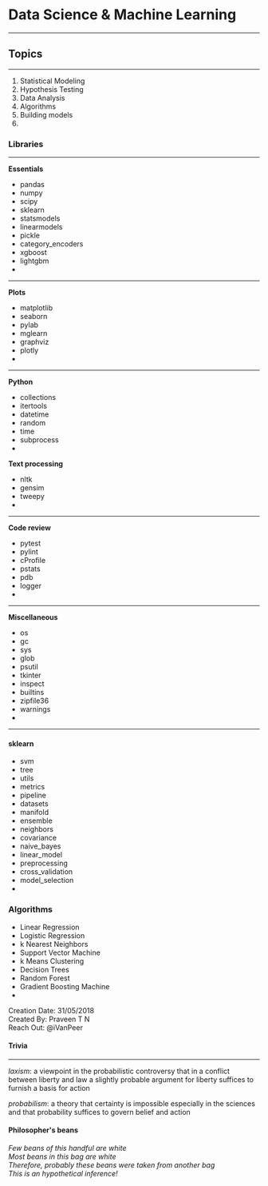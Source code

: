 # Data Science &amp; Machine Learning 
---
## Topics
---
1. Statistical Modeling
2. Hypothesis Testing
3. Data Analysis
4. Algorithms
5. Building models
6. 


### Libraries 
---
<b>Essentials</b>
* pandas
* numpy
* scipy
* sklearn
* statsmodels
* linearmodels
* pickle
* category_encoders
* xgboost
* lightgbm
* 

---
<b>Plots</b>
* matplotlib
* seaborn
* pylab
* mglearn
* graphviz
* plotly
* 
---
<b>Python</b>
* collections
* itertools
* datetime
* random
* time
* subprocess
* 

<b>Text processing</b>
* nltk
* gensim
* tweepy
* 
---
<b>Code review</b>
* pytest
* pylint
* cProfile
* pstats
* pdb
* logger
* 
---
<b>Miscellaneous</b>
* os
* gc
* sys
* glob
* psutil
* tkinter
* inspect
* builtins
* zipfile36
* warnings
* 

---

#### sklearn
  - svm
  - tree
  - utils
  - metrics
  - pipeline
  - datasets
  - manifold
  - ensemble
  - neighbors
  - covariance
  - naive_bayes
  - linear_model
  - preprocessing
  - cross_validation
  - model_selection
  - 
  
### Algorithms

* Linear Regression
* Logistic Regression
* k Nearest Neighbors
* Support Vector Machine
* k Means Clustering
* Decision Trees
* Random Forest
* Gradient Boosting Machine
* 



Creation Date: 31/05/2018 <br/>
Created By: Praveen T N <br/>
Reach Out: @iVanPeer <br/>

#### Trivia
---
<i>laxism</i>: a viewpoint in the probabilistic controversy that in a conflict between liberty and law a slightly probable argument for liberty suffices to furnish a basis for action

<i>probabilism</i>: a theory that certainty is impossible especially in the sciences and that probability suffices to govern belief and action

#### Philosopher's beans
<i>Few beans of this handful are white <br/>
  Most beans in this bag are white <br/>
  Therefore, probably these beans were taken from another bag <br/>
  This is an hypothetical inference!</i>
